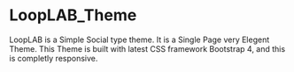# LoopLAB_Theme
LoopLAB is a Simple Social type theme. It is a Single Page very Elegent Theme. This Theme is built with latest CSS framework Bootstrap 4, and this is completly responsive.  
